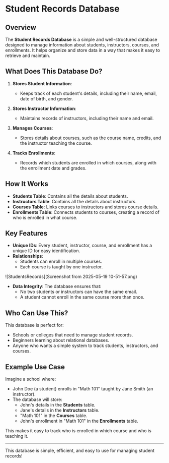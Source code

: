 # Student Records Database



## Overview
The **Student Records Database** is a simple and well-structured database designed to manage information about students, instructors, courses, and enrollments. It helps organize and store data in a way that makes it easy to retrieve and maintain.

## What Does This Database Do?
1. **Stores Student Information**:
   - Keeps track of each student's details, including their name, email, date of birth, and gender.

2. **Stores Instructor Information**:
   - Maintains records of instructors, including their name and email.

3. **Manages Courses**:
   - Stores details about courses, such as the course name, credits, and the instructor teaching the course.

4. **Tracks Enrollments**:
   - Records which students are enrolled in which courses, along with the enrollment date and grades.

## How It Works
- **Students Table**: Contains all the details about students.
- **Instructors Table**: Contains all the details about instructors.
- **Courses Table**: Links courses to instructors and stores course details.
- **Enrollments Table**: Connects students to courses, creating a record of who is enrolled in what course.

## Key Features
- **Unique IDs**: Every student, instructor, course, and enrollment has a unique ID for easy identification.
- **Relationships**:
  - Students can enroll in multiple courses.
  - Each course is taught by one instructor.

![StudentsRecords](Screenshot from 2025-05-19 10-51-57.png)
- **Data Integrity**: The database ensures that:
  - No two students or instructors can have the same email.
  - A student cannot enroll in the same course more than once.

## Who Can Use This?
This database is perfect for:
- Schools or colleges that need to manage student records.
- Beginners learning about relational databases.
- Anyone who wants a simple system to track students, instructors, and courses.

## Example Use Case
Imagine a school where:
- John Doe (a student) enrolls in "Math 101" taught by Jane Smith (an instructor).
- The database will store:
  - John's details in the **Students** table.
  - Jane's details in the **Instructors** table.
  - "Math 101" in the **Courses** table.
  - John's enrollment in "Math 101" in the **Enrollments** table.

This makes it easy to track who is enrolled in which course and who is teaching it.

---

This database is simple, efficient, and easy to use for managing student records!

